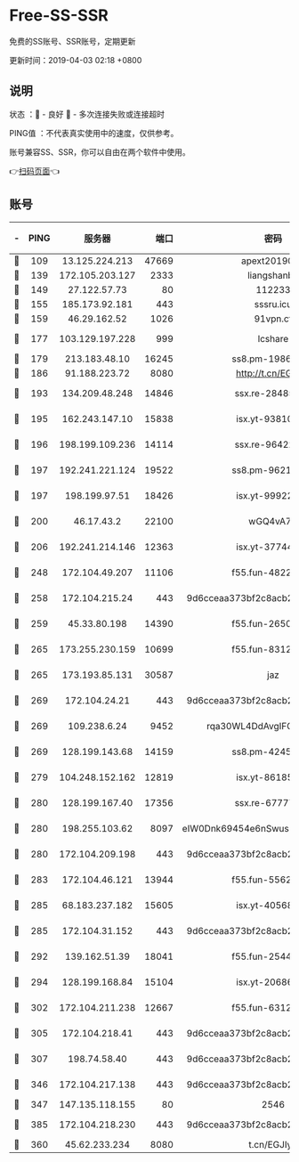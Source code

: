# Free-SS-SSR

免费的SS账号、SSR账号，定期更新

更新时间：2019-04-03 02:18 +0800

## 说明

状态     ：🙂 - 良好 🙁 - 多次连接失败或连接超时

PING值   ：不代表真实使用中的速度，仅供参考。

账号兼容SS、SSR，你可以自由在两个软件中使用。

👉[扫码页面](https://liesauer.github.io/Free-SS-SSR/)👈

## 账号

|-|PING|服务器|端口|密码|加密方式|区域|
|:----:|:----:|:-----:|-----:|:----:|:----:|:----:|
|🙂|109|13.125.224.213|47669|apext2019001|chacha20|KR|
|🙂|139|172.105.203.127|2333|liangshanbo|chacha20|JP|
|🙂|149|27.122.57.73|80|112233|chacha20|HK|
|🙂|155|185.173.92.181|443|sssru.icu|rc4-md5|RU|
|🙂|159|46.29.162.52|1026|91vpn.cf|rc4-md5|RU|
|🙂|177|103.129.197.228|999|lcshare|aes-256-cfb|US|
|🙂|179|213.183.48.10|16245|ss8.pm-19866827|rc4-md5|RU|
|🙂|186|91.188.223.72|8080|http://t.cn/EGJIyrl|rc4-md5|RU|
|🙂|193|134.209.48.248|14846|ssx.re-28485057|aes-256-cfb|US|
|🙂|195|162.243.147.10|15838|isx.yt-93810890|aes-256-cfb|US|
|🙂|196|198.199.109.236|14114|ssx.re-96422540|aes-256-cfb|US|
|🙂|197|192.241.221.124|19522|ss8.pm-96213519|aes-256-cfb|US|
|🙂|197|198.199.97.51|18426|isx.yt-99922501|aes-256-cfb|US|
|🙂|200|46.17.43.2|22100|wGQ4vA7D|aes-256-gcm|RU|
|🙂|206|192.241.214.146|12363|isx.yt-37744091|aes-256-cfb|US|
|🙂|248|172.104.49.207|11106|f55.fun-48229591|aes-256-cfb|SG|
|🙂|258|172.104.215.24|443|9d6cceaa373bf2c8acb22e60b6a58be6|aes-256-cfb|US|
|🙂|259|45.33.80.198|14390|f55.fun-26508924|aes-256-cfb|US|
|🙂|265|173.255.230.159|10699|f55.fun-83126038|aes-256-cfb|US|
|🙂|265|173.193.85.131|30587|jaz|aes-256-cfb|US|
|🙂|269|172.104.24.21|443|9d6cceaa373bf2c8acb22e60b6a58be6|aes-256-cfb|US|
|🙂|269|109.238.6.24|9452|rqa30WL4DdAvgIFG6Fs3znzTa|aes-256-cfb|FR|
|🙂|269|128.199.143.68|14159|ss8.pm-42455845|aes-256-cfb|SG|
|🙂|279|104.248.152.162|12819|isx.yt-86185097|aes-256-cfb|SG|
|🙂|280|128.199.167.40|17356|ssx.re-67777927|aes-256-cfb|SG|
|🙂|280|198.255.103.62|8097|eIW0Dnk69454e6nSwuspv9DmS201tQ0D|aes-256-cfb|US|
|🙂|280|172.104.209.198|443|9d6cceaa373bf2c8acb22e60b6a58be6|aes-256-cfb|US|
|🙂|283|172.104.46.121|13944|f55.fun-55622382|aes-256-cfb|SG|
|🙂|285|68.183.237.182|15605|isx.yt-40568030|aes-256-cfb|SG|
|🙂|285|172.104.31.152|443|9d6cceaa373bf2c8acb22e60b6a58be6|aes-256-cfb|US|
|🙂|292|139.162.51.39|18041|f55.fun-25447232|aes-256-cfb|SG|
|🙂|294|128.199.168.84|15104|isx.yt-20686254|aes-256-cfb|SG|
|🙂|302|172.104.211.238|12667|f55.fun-63129226|aes-256-cfb|US|
|🙂|305|172.104.218.41|443|9d6cceaa373bf2c8acb22e60b6a58be6|aes-256-cfb|US|
|🙂|307|198.74.58.40|443|9d6cceaa373bf2c8acb22e60b6a58be6|aes-256-cfb|US|
|🙂|346|172.104.217.138|443|9d6cceaa373bf2c8acb22e60b6a58be6|aes-256-cfb|US|
|🙂|347|147.135.118.155|80|2546|chacha20|US|
|🙂|385|172.104.218.230|443|9d6cceaa373bf2c8acb22e60b6a58be6|aes-256-cfb|US|
|🙁|360|45.62.233.234|8080|t.cn/EGJIyrl|rc4-md5|CA|
